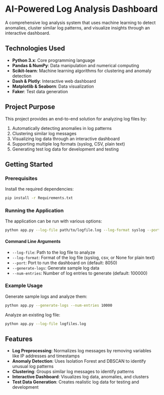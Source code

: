 # AI-Powered Log Analysis Dashboard

A comprehensive log analysis system that uses machine learning to detect anomalies, cluster similar log patterns, and visualize insights through an interactive dashboard.

## Technologies Used

- **Python 3.x**: Core programming language
- **Pandas & NumPy**: Data manipulation and numerical computing
- **Scikit-learn**: Machine learning algorithms for clustering and anomaly detection
- **Dash & Plotly**: Interactive web dashboard
- **Matplotlib & Seaborn**: Data visualization
- **Faker**: Test data generation

## Project Purpose

This project provides an end-to-end solution for analyzing log files by:

1. Automatically detecting anomalies in log patterns
2. Clustering similar log messages
3. Visualizing log data through an interactive dashboard
4. Supporting multiple log formats (syslog, CSV, plain text)
5. Generating test log data for development and testing

## Getting Started

### Prerequisites

Install the required dependencies:

```bash
pip install -r Requirements.txt
```

### Running the Application

The application can be run with various options:

```bash
python app.py --log-file path/to/logfile.log --log-format syslog --port 8050
```

#### Command Line Arguments

- `--log-file`: Path to the log file to analyze
- `--log-format`: Format of the log file (syslog, csv, or None for plain text)
- `--port`: Port to run the dashboard on (default: 8050)
- `--generate-logs`: Generate sample log data
- `--num-entries`: Number of log entries to generate (default: 100000)

### Example Usage

Generate sample logs and analyze them:

```bash
python app.py --generate-logs --num-entries 10000
```

Analyze an existing log file:

```bash
python app.py --log-file logfiles.log
```

## Features

- **Log Preprocessing**: Normalizes log messages by removing variables like IP addresses and timestamps
- **Anomaly Detection**: Uses Isolation Forest and DBSCAN to identify unusual log patterns
- **Clustering**: Groups similar log messages to identify patterns
- **Interactive Dashboard**: Visualizes log data, anomalies, and clusters
- **Test Data Generation**: Creates realistic log data for testing and development
